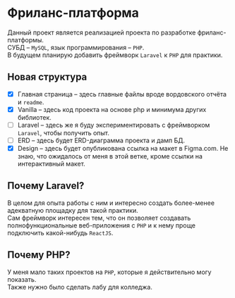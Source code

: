 # Фриланс-платформа
Данный проект является реализацией проекта по разработке фриланс-платформы.  
СУБД – `MySQL`, язык программирования – `PHP`.  
В будущем планирую добавить фреймворк `Laravel` к `PHP` для практики.

## Новая структура
- [x] Главная страница – здесь главные файлы вроде вордовского отчёта и `readme`.
- [x] Vanilla – здесь код проекта на основе php и минимума других библиотек.
- [ ] Laravel – здесь же я буду экспериментировать с фреймворком `Laravel`, чтобы получить опыт.
- [ ] ERD – здесь будет ERD-диаграмма проекта и дамп БД.
- [x] Design – здесь будет опубликована ссылка на макет в Figma.com. Не знаю, что ожидалось от меня в этой ветке, кроме ссылки на интерактивный макет.

## Почему Laravel?
В целом для опыта работы с ним и интересно создать более-менее адекватную площадку для такой практики.  
Сам фреймворк интересен тем, что он позволяет создавать полнофункциональные веб-приложения с `PHP` и к нему проще подключить какой-нибудь `ReactJS`.

## Почему PHP?
У меня мало таких проектов на `PHP`, которые я действительно могу показать.  
Также нужно было сделать лабу для колледжа.

